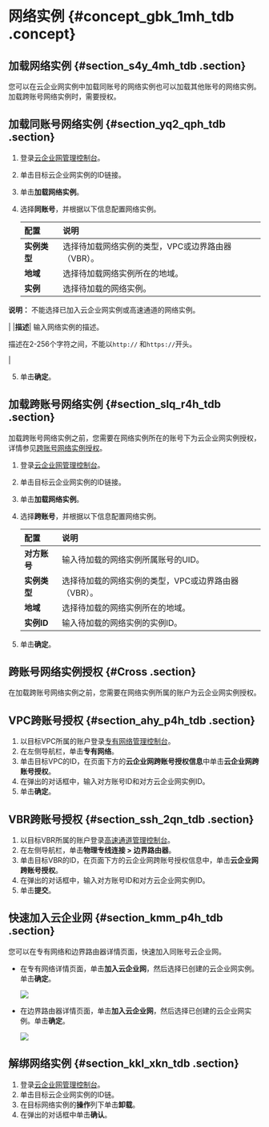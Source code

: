 # 网络实例 {#concept_gbk_1mh_tdb .concept}

## 加载网络实例 {#section_s4y_4mh_tdb .section}

您可以在云企业网实例中加载同账号的网络实例也可以加载其他账号的网络实例。加载跨账号网络实例时，需要授权。

## 加载同账号网络实例 {#section_yq2_qph_tdb .section}

1.  登录[云企业网管理控制台](https://cen.console.aliyun.com/)。
2.  单击目标云企业网实例的ID链接。
3.  单击**加载网络实例**。
4.  选择**同账号**，并根据以下信息配置网络实例。

    |配置|说明|
    |:-|:-|
    |**实例类型**|选择待加载网络实例的类型，VPC或边界路由器（VBR）。|
    |**地域**|选择待加载网络实例所在的地域。|
    |**实例**| 选择待加载的网络实例。

 **说明：** 不能选择已加入云企业网实例或高速通道的网络实例。

 |
    |**描述**| 输入网络实例的描述。

 描述在2-256个字符之间，不能以`http://` 和`https://`开头。

 |

5.  单击**确定**。

## 加载跨账号网络实例 {#section_slq_r4h_tdb .section}

加载跨账号网络实例之前，您需要在网络实例所在的账号下为云企业网实例授权，详情参见[跨账号网络实例授权](#Cross)。

1.  登录[云企业网管理控制台](https://cen.console.aliyun.com/)。
2.  单击目标云企业网实例的ID链接。
3.  单击**加载网络实例**。
4.  选择**跨账号**，并根据以下信息配置网络实例。

    |配置|说明|
    |:-|:-|
    |**对方账号**|输入待加载的网络实例所属账号的UID。|
    |**实例类型**|选择待加载的网络实例的类型，VPC或边界路由器（VBR）。|
    |**地域**|选择待加载的网络实例所在的地域。|
    |**实例ID**|输入待加载的网络实例的实例ID。|

5.  单击**确定**。

## 跨账号网络实例授权 {#Cross .section}

在加载跨账号网络实例之前，您需要在网络实例所属的账户为云企业网实例授权。

## VPC跨账号授权 {#section_ahy_p4h_tdb .section}

1.  以目标VPC所属的账户登录[专有网络管理控制台](https://vpc.console.aliyun.com/#/vpc/)。
2.  在左侧导航栏，单击**专有网络**。
3.  单击目标VPC的ID，在页面下方的**云企业网跨账号授权信息**中单击**云企业网跨账号授权**。
4.  在弹出的对话框中，输入对方账号ID和对方云企业网实例ID。
5.  单击**确定**。

## VBR跨账号授权 {#section_ssh_2qn_tdb .section}

1.  以目标VBR所属的账户登录[高速通道管理控制台](https://vpc.console.aliyun.com/expressConnect?spm=0.0.0.0.ETImM6#/vbr/)。
2.  在左侧导航栏，单击**物理专线连接 \> 边界路由器**。
3.  单击目标VBR的ID，在页面下方的云企业网跨账号授权信息中，单击**云企业网跨账号授权**。
4.  在弹出的对话框中，输入对方账号ID和对方云企业网实例ID。
5.  单击**提交**。

## 快速加入云企业网 {#section_kmm_p4h_tdb .section}

您可以在专有网络和边界路由器详情页面，快速加入同账号云企业网。

-   在专有网络详情页面，单击**加入云企业网**，然后选择已创建的云企业网实例。单击**确定**。

    ![](http://static-aliyun-doc.oss-cn-hangzhou.aliyuncs.com/assets/img/3049/944_zh-CN.png)

-   在边界路由器详情页面，单击**加入云企业网**，然后选择已创建的云企业网实例。单击**确定**。

    ![](http://static-aliyun-doc.oss-cn-hangzhou.aliyuncs.com/assets/img/3049/895_zh-CN.png)


## 解绑网络实例 {#section_kkl_xkn_tdb .section}

1.  登录[云企业网管理控制台](https://cen.console.aliyun.com/)。
2.  单击目标云企业网实例的ID链。
3.  在目标网络实例的**操作**列下单击**卸载**。
4.  在弹出的对话框中单击**确认**。

